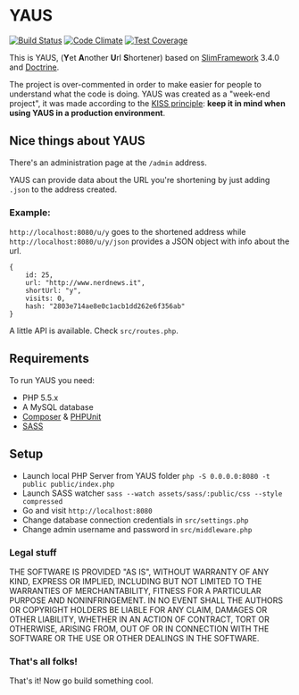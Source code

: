 # YAUS
[![Build Status](https://travis-ci.org/napolux/YAUS.svg?branch=master)](https://travis-ci.org/napolux/YAUS) [![Code Climate](https://codeclimate.com/github/napolux/YAUS/badges/gpa.svg)](https://codeclimate.com/github/napolux/YAUS) [![Test Coverage](https://codeclimate.com/github/napolux/YAUS/badges/coverage.svg)](https://codeclimate.com/github/napolux/YAUS/coverage)

This is YAUS, (**Y**et **A**nother **U**rl **S**hortener) based on [SlimFramework](http://www.slimframework.com/) 3.4.0
and [Doctrine](http://www.doctrine-project.org/).

The project is over-commented in order to make easier for people to understand what the code is doing.
YAUS was created as a "week-end project", it was made according to the [KISS principle](https://en.wikipedia.org/wiki/KISS_principle):
**keep it in mind when using YAUS in a production environment**.

## Nice things about YAUS

There's an administration page at the `/admin` address.

YAUS can provide data about the URL you're shortening by just adding `.json` to the address created.

### Example:

`http://localhost:8080/u/y` goes to the shortened address while `http://localhost:8080/u/y/json` provides a JSON object with info about the url.

```
{
    id: 25,
    url: "http://www.nerdnews.it",
    shortUrl: "y",
    visits: 0,
    hash: "2803e714ae8e0c1acb1dd262e6f356ab"
}
```

A little API is available. Check `src/routes.php`. 

## Requirements

To run YAUS you need:

* PHP 5.5.x
* A MySQL database
* [Composer](https://getcomposer.org/download/) & [PHPUnit](http://phpunit.de)
* [SASS](http://sass-lang.com)

## Setup

* Launch local PHP Server from YAUS folder `php -S 0.0.0.0:8080 -t public public/index.php`
* Launch SASS watcher `sass --watch assets/sass/:public/css --style compressed`
* Go and visit `http://localhost:8080`
* Change database connection credentials in `src/settings.php`
* Change admin username and password in `src/middleware.php`

### Legal stuff

THE SOFTWARE IS PROVIDED "AS IS", WITHOUT WARRANTY OF ANY KIND, EXPRESS OR IMPLIED, INCLUDING BUT NOT LIMITED TO THE WARRANTIES
OF MERCHANTABILITY, FITNESS FOR A PARTICULAR PURPOSE AND NONINFRINGEMENT. IN NO EVENT SHALL THE AUTHORS OR COPYRIGHT HOLDERS
BE LIABLE FOR ANY CLAIM, DAMAGES OR OTHER LIABILITY, WHETHER IN AN ACTION OF CONTRACT, TORT OR OTHERWISE, ARISING FROM, OUT OF
OR IN CONNECTION WITH THE SOFTWARE OR THE USE OR OTHER DEALINGS IN THE SOFTWARE.

### That's all folks!

That's it! Now go build something cool.
